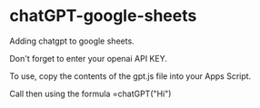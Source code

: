 # chatGPT-google-sheets
Adding chatgpt to google sheets.

Don't forget to enter your openai API KEY. 

To use, copy the contents of the gpt.js file into your Apps Script.

Call then using the formula =chatGPT("Hi")
